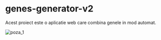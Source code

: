 # genes-generator-v2

Acest proiect este o aplicatie web care combina genele in mod automat.

![poza_1](https://github.com/[davidmustea]/[genes-generator-v2]/blob/[main]/[img]/1.jpg?raw=true)
